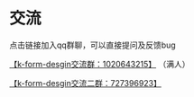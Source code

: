 # 交流
点击链接加入qq群聊，可以直接提问及反馈bug

[【k-form-desgin交流群：1020643215】](https://jq.qq.com/?_wv=1027&k=5BeoFAr) （满人）

[【k-form-desgin交流二群：727396923】](https://jq.qq.com/?_wv=1027&k=uYyqQPlQ)

